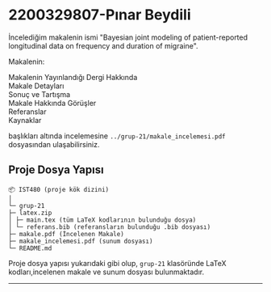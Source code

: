 # 2200329807-Pınar Beydili

İncelediğim makalenin ismi "Bayesian joint modeling of patient-reported longitudinal data on frequency and duration of migraine".

Makalenin:

Makalenin Yayınlandığı Dergi Hakkında  
Makale Detayları  
Sonuç ve Tartışma  
Makale Hakkında Görüşler  
Referanslar  
Kaynaklar  

başlıkları altında incelemesine
`../grup-21/makale_incelemesi.pdf` dosyasından ulaşabilirsiniz.

## Proje Dosya Yapısı
```
📦 IST480 (proje kök dizini)
│
└─ grup-21
├─ latex.zip
│ ├─ main.tex (tüm LaTeX kodlarının bulunduğu dosya)
│ └─ referans.bib (referansların bulunduğu .bib dosyası)
├─ makale.pdf (İncelenen Makale)
├─ makale_incelemesi.pdf (sunum dosyası)
└─ README.md
```
Proje dosya yapısı yukarıdaki gibi olup, `grup-21` klasöründe LaTeX kodları,incelenen makale ve sunum dosyası bulunmaktadır.

---

